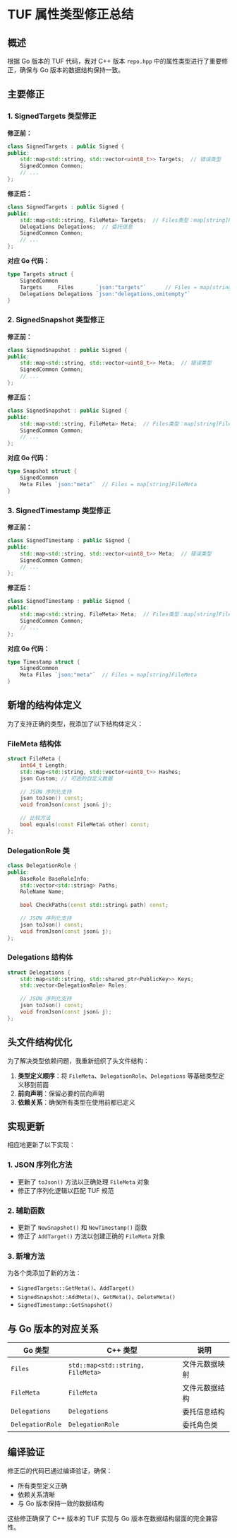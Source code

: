 # TUF 属性类型修正总结

## 概述

根据 Go 版本的 TUF 代码，我对 C++ 版本 `repo.hpp` 中的属性类型进行了重要修正，确保与 Go 版本的数据结构保持一致。

## 主要修正

### 1. SignedTargets 类型修正

**修正前：**
```cpp
class SignedTargets : public Signed {
public:
    std::map<std::string, std::vector<uint8_t>> Targets;  // 错误类型
    SignedCommon Common;
    // ...
};
```

**修正后：**
```cpp
class SignedTargets : public Signed {
public:
    std::map<std::string, FileMeta> Targets;  // Files类型：map[string]FileMeta
    Delegations Delegations;  // 委托信息
    SignedCommon Common;
    // ...
};
```

**对应 Go 代码：**
```go
type Targets struct {
    SignedCommon
    Targets     Files       `json:"targets"`      // Files = map[string]FileMeta
    Delegations Delegations `json:"delegations,omitempty"`
}
```

### 2. SignedSnapshot 类型修正

**修正前：**
```cpp
class SignedSnapshot : public Signed {
public:
    std::map<std::string, std::vector<uint8_t>> Meta;  // 错误类型
    SignedCommon Common;
    // ...
};
```

**修正后：**
```cpp
class SignedSnapshot : public Signed {
public:
    std::map<std::string, FileMeta> Meta;  // Files类型：map[string]FileMeta
    SignedCommon Common;
    // ...
};
```

**对应 Go 代码：**
```go
type Snapshot struct {
    SignedCommon
    Meta Files `json:"meta"`  // Files = map[string]FileMeta
}
```

### 3. SignedTimestamp 类型修正

**修正前：**
```cpp
class SignedTimestamp : public Signed {
public:
    std::map<std::string, std::vector<uint8_t>> Meta;  // 错误类型
    SignedCommon Common;
    // ...
};
```

**修正后：**
```cpp
class SignedTimestamp : public Signed {
public:
    std::map<std::string, FileMeta> Meta;  // Files类型：map[string]FileMeta
    SignedCommon Common;
    // ...
};
```

**对应 Go 代码：**
```go
type Timestamp struct {
    SignedCommon
    Meta Files `json:"meta"`  // Files = map[string]FileMeta
}
```

## 新增的结构体定义

为了支持正确的类型，我添加了以下结构体定义：

### FileMeta 结构体
```cpp
struct FileMeta {
    int64_t Length;
    std::map<std::string, std::vector<uint8_t>> Hashes;
    json Custom; // 可选的自定义数据
    
    // JSON 序列化支持
    json toJson() const;
    void fromJson(const json& j);
    
    // 比较方法
    bool equals(const FileMeta& other) const;
};
```

### DelegationRole 类
```cpp
class DelegationRole {
public:
    BaseRole BaseRoleInfo;
    std::vector<std::string> Paths;
    RoleName Name;
    
    bool CheckPaths(const std::string& path) const;
    
    // JSON 序列化支持
    json toJson() const;
    void fromJson(const json& j);
};
```

### Delegations 结构体
```cpp
struct Delegations {
    std::map<std::string, std::shared_ptr<PublicKey>> Keys;
    std::vector<DelegationRole> Roles;
    
    // JSON 序列化支持
    json toJson() const;
    void fromJson(const json& j);
};
```

## 头文件结构优化

为了解决类型依赖问题，我重新组织了头文件结构：

1. **类型定义顺序**：将 `FileMeta`、`DelegationRole`、`Delegations` 等基础类型定义移到前面
2. **前向声明**：保留必要的前向声明
3. **依赖关系**：确保所有类型在使用前都已定义

## 实现更新

相应地更新了以下实现：

### 1. JSON 序列化方法
- 更新了 `toJson()` 方法以正确处理 `FileMeta` 对象
- 修正了序列化逻辑以匹配 TUF 规范

### 2. 辅助函数
- 更新了 `NewSnapshot()` 和 `NewTimestamp()` 函数
- 修正了 `AddTarget()` 方法以创建正确的 `FileMeta` 对象

### 3. 新增方法
为各个类添加了新的方法：
- `SignedTargets::GetMeta()`、`AddTarget()`
- `SignedSnapshot::AddMeta()`、`GetMeta()`、`DeleteMeta()`
- `SignedTimestamp::GetSnapshot()`

## 与 Go 版本的对应关系

| Go 类型 | C++ 类型 | 说明 |
|---------|----------|------|
| `Files` | `std::map<std::string, FileMeta>` | 文件元数据映射 |
| `FileMeta` | `FileMeta` | 文件元数据结构 |
| `Delegations` | `Delegations` | 委托信息结构 |
| `DelegationRole` | `DelegationRole` | 委托角色类 |

## 编译验证

修正后的代码已通过编译验证，确保：
- 所有类型定义正确
- 依赖关系清晰
- 与 Go 版本保持一致的数据结构

这些修正确保了 C++ 版本的 TUF 实现与 Go 版本在数据结构层面的完全兼容性。 
